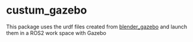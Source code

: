 # custum_gazebo

This package uses the urdf files created from [blender_gazebo](https://github.com/david0429/blender_gazebo) 
and launch them in a ROS2 work space with Gazebo 